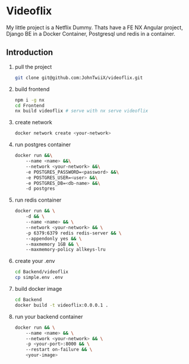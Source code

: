 # Videoflix

My little project is a Netflix Dummy. Thats have a FE NX Angular project, Django BE in a Docker Container, Postgresql und redis in a container.

## Introduction

1. pull the project

    ```bash
    git clone git@github.com:JohnTwiiX/videoflix.git
    ```

1. build frontend

    ```bash
    npm i -g nx
    cd Frontend
    nx build videoflix # serve with nx serve videoflix
    ```

1. create network

    ```bash
    docker network create <your-network>
    ```

1. run postgres container

    ```bash
    docker run &&\
        --name <name> &&\
        --network <your-network> &&\
        -e POSTGRES_PASSWORD=<password> &&\
        -e POSTGRES_USER=<user> &&\
        -e POSTGRES_DB=<db-name> &&\
        -d postgres 
    ```

1. run redis container

    ```bash
    docker run && \
        -d && \
        --name <name> && \
        --network <your-network> && \
        -p 6379:6379 redis redis-server && \
        --appendonly yes && \
        --maxmemory 1GB && \
        --maxmemory-policy allkeys-lru
    ```

1. create your .env

    ```bash
    cd Backend/videoflix
    cp simple.env .env
    ```

1. build docker image

    ```bash
    cd Backend
    docker build -t videoflix:0.0.0.1 .
    ```

1. run your backend container

    ```bash
    docker run && \
        --name <name> && \
        --network <your-network> && \
        -p <your-port>:8000 && \
        --restart on-failure && \
        <your-image> 
    ```

